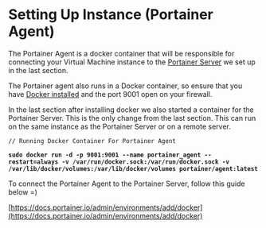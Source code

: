# Setting Up Instance (Portainer Agent)

The Portainer Agent is a docker container that will be responsible for connecting your Virtual Machine instance to the [Portainer Server](setting-up-instance-portainer-server.md) we set up in the last section.

The Portainer agent also runs in a Docker container, so ensure that you have [Docker installed](setting-up-instance-portainer-server.md#docker) and the port 9001 open on your firewall.&#x20;

In the last section after installing docker we also started a container for the Portainer Server. This is the only change from the last section. This can  run on the same instance as the Portainer Server or on a remote server.

<pre data-overflow="wrap"><code>// Running Docker Container For Portainer Agent

<strong>sudo docker run -d -p 9001:9001 --name portainer_agent --restart=always -v /var/run/docker.sock:/var/run/docker.sock -v /var/lib/docker/volumes:/var/lib/docker/volumes portainer/agent:latest</strong></code></pre>

To connect the Portainer Agent to the Portainer Server, follow this guide below =)

[https://docs.portainer.io/admin/environments/add/docker](https://docs.portainer.io/admin/environments/add/docker)
